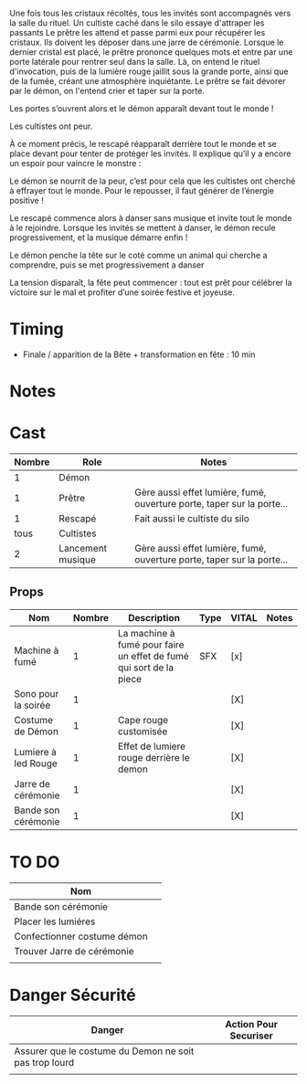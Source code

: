 
Une fois tous les cristaux récoltés, tous les invités sont accompagnés vers la salle du rituel.
Un cultiste caché dans le silo essaye d'attraper les passants
Le prêtre les attend et passe parmi eux pour récupérer les cristaux. Ils doivent les déposer dans une jarre de cérémonie.
Lorsque le dernier cristal est placé, le prêtre prononce quelques mots et entre par une porte latérale pour rentrer seul dans la salle. Là, on entend le rituel d'invocation, puis de la lumière rouge jaillit sous la grande porte, ainsi que de la fumée, créant une atmosphère inquiétante. Le prêtre se fait dévorer par le démon, on l'entend crier et taper sur la porte.

Les portes s’ouvrent alors et le démon apparaît devant tout le monde !

Les cultistes ont peur. 

À ce moment précis, le rescapé réapparaît derrière tout le monde et se place devant pour tenter de protéger les invités. Il explique qu’il y a encore un espoir pour vaincre le monstre :

Le démon se nourrit de la peur, c’est pour cela que les cultistes ont cherché à effrayer tout le monde. Pour le repousser, il faut générer de l’énergie positive !

Le rescapé commence alors à danser sans musique et invite tout le monde à le rejoindre. Lorsque les invités se mettent à danser, le démon recule progressivement, et la musique démarre enfin !

Le démon penche la tête sur le coté comme un animal qui cherche a comprendre, puis se met progressivement a danser

La tension disparaît, la fête peut commencer : tout est prêt pour célébrer la victoire sur le mal et profiter d’une soirée festive et joyeuse.

# Timing

- Finale / apparition de la Bête + transformation en fête : 10 min

# Notes


# Cast
| Nombre | Role              | Notes                                                                  |
| ------ | ----------------- | ---------------------------------------------------------------------- |
| 1      | Démon             |                                                                        |
| 1      | Prêtre            | Gère aussi effet lumière, fumé, ouverture porte, taper sur la porte... |
| 1      | Rescapé           | Fait aussi le cultiste du silo                                         |
| tous   | Cultistes         |                                                                        |
| 2      | Lancement musique | Gère aussi effet lumière, fumé, ouverture porte, taper sur la porte... |

## Props
| Nom                 | Nombre | Description                                                        | Type | VITAL | Notes |
| ------------------- | ------ | ------------------------------------------------------------------ | ---- | ----- | ----- |
| Machine à fumé      | 1      | La machine à fumé pour faire un effet de fumé qui sort de la piece | SFX  | [x]   |       |
| Sono pour la soirée | 1      |                                                                    |      | [X]   |       |
| Costume de Démon    | 1      | Cape rouge customisée                                              |      | [X]   |       |
| Lumiere à led Rouge | 1      | Effet de lumiere rouge derrière le demon                           |      | [X]   |       |
| Jarre de cérémonie  | 1      |                                                                    |      | [X]   |       |
| Bande son cérémonie | 1      |                                                                    |      | [X]   |       |

# TO DO
| Nom                         |     |
| --------------------------- | --- |
| Bande son cérémonie         |     |
| Placer les lumiéres         |     |
| Confectionner costume démon |     |
| Trouver Jarre de cérémonie  |     |
|                             |     |

# Danger Sécurité
| Danger                                                 | Action Pour Securiser |
| ------------------------------------------------------ | --------------------- |
| Assurer que le costume du Demon ne soit pas trop lourd |                       |
|                                                        |                       |
